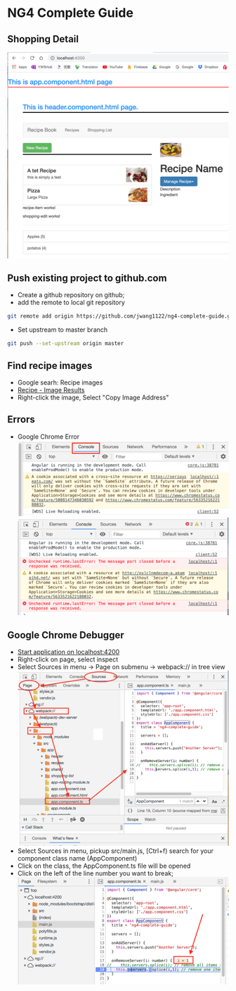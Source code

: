 # NG4 Complete Guide

## Shopping Detail
![Shopping Detail Page](shoppingDetail.png)

## Push existing project to github.com
* Create a github repository on github;
* add the remote to local git repository
```bash
git remote add origin https://github.com/jwang1122/ng4-complete-guide.git
```
* Set upstream to master branch
```bash
git push --set-upstream origin master
```

## Find recipe images

* Google searh: Recipe images
* [Recipe - Image Results](https://images.search.yahoo.com/yhs/search;_ylt=AwrC3CL4kNpdpS8AggUPxQt.;_ylu=X3oDMTByMjB0aG5zBGNvbG8DYmYxBHBvcwMxBHZ0aWQDBHNlYwNzYw--?p=recipe&fr=yhs-domaindev-st_emea&hspart=domaindev&hsimp=yhs-st_emea#id=1&iurl=http%3A%2F%2Fmommacuisine.com%2Fassets%2Frecipe_image%2Fa%2Fq%2Fv%2Faqvqbanr%2Ffullsize.jpg&action=click)
* Right-click the image, Select "Copy Image Address"

## Errors
* Google Chrome Error
![Chrome Settings->Extensions->Turn off Google Docs Offline](Warning.png)
![TechSearch Extension error](Error.png)

## Google Chrome Debugger
* [Start application on localhost:4200](http://localhost:4200/)
* Right-click on page, select inspect
* Select Sources in menu -> Page on submenu -> webpack:// in tree view
![Set breakpoint in Chrome Debugger](Breakpoint.png)
* Select Sources in menu, pickup src/main.js, [Ctrl+f) search for your component class name (AppComponent)
* Click on the class, the AppComponent.ts file will be opened
* Click on the left of the line number you want to break;
![Break point on Google Chrome Debugger](Debugger.png)
